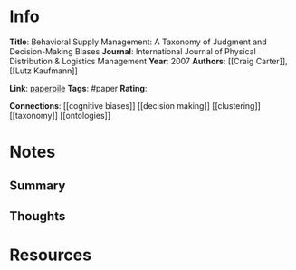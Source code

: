 # Info
**Title**: Behavioral Supply Management: A Taxonomy of Judgment and Decision-Making Biases
**Journal**: International Journal of Physical Distribution & Logistics Management
**Year**: 2007
**Authors**: [[Craig Carter]], [[Lutz Kaufmann]]

**Link**: [paperpile](chrome-extension://bomfdkbfpdhijjbeoicnfhjbdhncfhig/view.html?mp=KURtqxbO)
**Tags**: #paper
**Rating**:

**Connections**:
[[cognitive biases]]
[[decision making]]
[[clustering]]
[[taxonomy]]
[[ontologies]]


# Notes
## Summary



## Thoughts


# Resources
